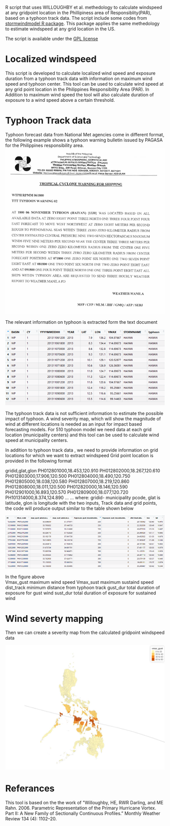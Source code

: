 R script that uses WILLOUGHBY et al. methedology to calculate windspeed at any gridpoint location in the Phillipiness area of Responsiblity(PAR), based on a typhoon track data. The script include some codes from [stormwindmodel R package](https://CRAN.R-project.org/package=stormwindmodel). This package applies the same methedology to estimate windspeed at any grid location in the US. 

The script is available under the [GPL license](LICENSE)

# Localized windspeed 
This script is developed to calculate localized wind speed and exposure duration from a typhoon track data with information on maximum wind speed and typhoon center. This tool can be used to calculate wind speed at any grid point location in the Philippines Responsibility Area (PAR).  In Addition to maximum wind speed the tool will also calculate duration of exposure to a wind speed above a certain threshold. 

# Typhoon Track data
Typhoon forecast data from National Met agencies come in different format, the following example shows a typhoon warning bulletin issued by PAGASA for the Philippines responsibility area.  
![A forecast information of typhoon HAIYAN issued by PAGASA](figures/pagasa.png)

The relevant information on typhoon is extracted form the text document 

![A forecast data extracted from warning issued by PAGASA(the above text document)](figures/pagasa2.png)

The typhoon track data is not sufficient information to estimate the possible impact of typhoon. A wind severity map, which will show the magnitude of wind at different locations is needed as an input for impact based forecasting models. For 510 typhoon model we need data at each grid location (municipality centers) and this tool can be used to calculate wind speed at municipality centers.

In addition to typhoon track data , we need to provide information on grid locations for which we want to extract windspeed
Grid point location is provided in the following format 

gridid,glat,glon
PH012801000,18.453,120.910
PH012802000,18.267,120.610
PH012803000,17.906,120.500
PH012804000,18.490,120.750
PH012805000,18.038,120.580
PH012807000,18.219,120.860
PH012808000,18.011,120.500
PH012820000,18.146,120.590
PH012901000,16.893,120.570
PH012809000,18.077,120.720
PH101314000,8.374,124.890
...
...
where: gridid- municipality pcode, glat is latitude, glon is longitude 
with the two inputs, Track data and grid points, the code will produce output similar to the table shown below 

![A forecast data at a grid point calculated by typhoontrack2grid](figures/pagasa3.png)

In the figure above  
Vmax_gust maximum wind speed
Vmax_sust maximum sustaind speed
dist_track minimum distance from typhoon track
gust_dur total duration of exposure for gust wind
sust_dur total duration of exposure for sustained wind 

# Wind severty mapping
Then we can create a severity map from  the calculated gridpoint windspeed data

![Wind severity map of Haiyan](figures/haiyan.JPG)

# Referances

This tool is based on the the work of "Willoughby, HE, RWR Darling, and ME Rahn. 2006. Parametric Representation of the Primary Hurricane Vortex. Part II: A New Family of Sectionally Continuous Profiles.” Monthly Weather Review 134 (4): 1102–20.



